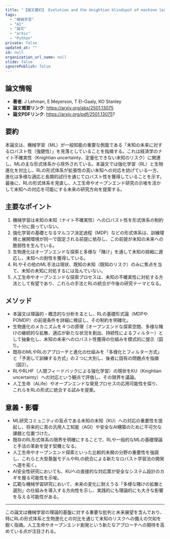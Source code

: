 ```yaml
---
title: "【論文要約】 Evolution and the knightian blindspot of machine learning"
tags:
  - "機械学習"
  - "AI"
  - "論文"
  - "arXiv"
  - "Python"
private: false
updated_at: ""
id: null
organization_url_name: null
slide: false
ignorePublish: false
---
```


## 論文情報

- **著者**: J Lehman, E Meyerson, T El-Gaaly, KO Stanley
- **論文概要リンク**: https://arxiv.org/abs/2501.13075
- **論文PDFリンク**: https://arxiv.org/pdf/2501.13075?

## 要約

本論文は、機械学習（ML）が一般知能の重要な側面である「未知の未来に対するロバスト性（強健性）」を見落としていることを指摘する。これは経済学のナイト不確実性（Knightian uncertainty、定量化できない未知のリスク）に関連し、MLの主な形式体系から除外されている。本論文では強化学習（RL）と生物進化を対比し、RLの形式体系が拡張性の高い未知への対応を妨げている一方、進化は多様な適応と長期的試行を通じてロバスト性を獲得していることを示す。最後に、RLの形式体系を見直し、人工生命やオープンエンド研究の示唆を活かして未知への対応を可能にする未来の研究方向を提案する。

## 主要なポイント

1. 機械学習は未知の未知（ナイト不確実性）へのロバスト性を形式体系の制約で十分に扱っていない。
2. 強化学習の基礎となるマルコフ決定過程（MDP）などの形式体系は、訓練環境と展開環境が同一で固定される前提に依存し、この前提が未知の未来への脆弱性を生んでいる。
3. 生物進化はオープンエンドな探索と多様な「賭け」を通して未知の挑戦に適応し、未知への耐性を獲得している。
4. RLやその他のML手法は現状、既知の未知（既知のリスク）のみに焦点を当て、未知の未知に対処するには及んでいない。
5. 人工生命やオープンエンドな探索プロセスは、未知の不確実性に対処する方法として有望であり、これらの手法とRLの統合が今後の研究テーマとなる。


## メソッド

- 本論文は理論的・概念的な分析を主とし、RLの基礎形式論（MDPやPOMDP）の前提条件を詳細に検証し、その制約を明確化。
- 生物進化のメカニズムを４つの原理（オープンエンドな探索空間、多様な賭けの継続的な拡散、適応が新たな状況を創出、持続性によるフィルター）として抽象化し、未知の未来へのロバスト性獲得の仕組みを模式的に提示（図1）。
- 既存のMLやRLのアプローチと進化の仕組みを「多様化とフィルター方式」と「予測して訓練する方式」の２つに大別し、後者に固有の問題点を指摘（図2）。
- RLやRLHF（人間フィードバックによる強化学習）の現状をKU（Knightian uncertainty）への対応という観点で評価し、その限界を議論。
- 人工生命（ALife）やオープンエンドな発見プロセスの応用可能性を探り、これらをRLの形式に統合する試みを提案。

## 意義・影響

- ML研究コミュニティの盲点である未知の未知（KU）への対応の重要性を提起し、将来的に真の汎用人工知能（AGI）や安全なAI構築のために不可欠な課題と位置づけた。
- 既存のRL形式体系の限界を明確にすることで、RLや一般的なMLの基礎理論と手法の革新を促す契機となる。
- 人工生命やオープンエンド探索といった比較的未開の分野の重要性を強調し、これらと大型基盤モデルやRLの統合による新たなロバスト学習法の開発へ道を拓く。
- AI安全性研究においても、KUへの直接的な対応策が安全なシステム設計のカギを握る可能性を示唆。
- 広範な機械学習研究において、未来の変化に耐えうる「多様な賭けの拡散と選別」の仕組みを導入する方向性を示し、実践的にも理論的にも大きな影響を与える可能性がある。

---

この論文は機械学習の理論的基盤に対する重要な批判と未来展望を含んでおり、特にRLの形式体系と生物進化との対比を通じて未知のリスクへの備えの欠如を鋭く指摘。人工生命やオープンエンド創発という新たなアプローチへの期待を高めている点が注目される。


